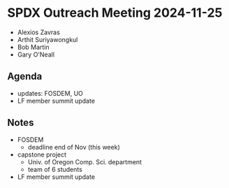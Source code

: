 # SPDX Outreach Meeting 2024-11-25

- Alexios Zavras
- Arthit Suriyawongkul
- Bob Martin
- Gary O'Neall

## Agenda

- updates: FOSDEM, UO
- LF member summit update

## Notes

- FOSDEM
  - deadline end of Nov (this week)
- capstone project
  - Univ. of Oregon Comp. Sci. department
  - team of 6 students
- LF member summit update

